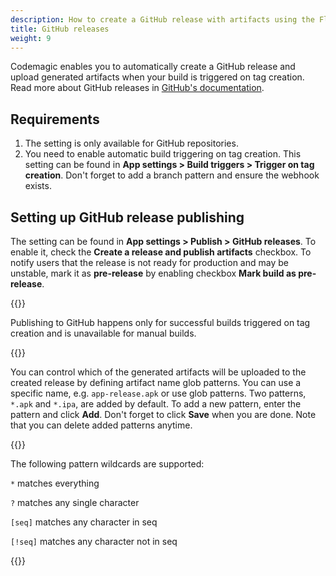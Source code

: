 ```yaml
---
description: How to create a GitHub release with artifacts using the Flutter workflow editor
title: GitHub releases
weight: 9
---
```


Codemagic enables you to automatically create a GitHub release and upload generated artifacts when your build is triggered on tag creation. Read more about GitHub releases in [GitHub's documentation](https://docs.github.com/en/github/administering-a-repository/about-releases).

## Requirements

1. The setting is only available for GitHub repositories. 
2. You need to enable automatic build triggering on tag creation. This setting can be found in **App settings > Build triggers > Trigger on tag creation**. Don't forget to add a branch pattern and ensure the webhook exists.

## Setting up GitHub release publishing

The setting can be found in **App settings > Publish > GitHub releases**. To enable it, check the **Create a release and publish artifacts** checkbox. To notify users that the release is not ready for production and may be unstable, mark it as **pre-release** by enabling checkbox **Mark build as pre-release**.

{{<notebox>}}

Publishing to GitHub happens only for successful builds triggered on tag creation and is unavailable for manual builds. 

{{</notebox>}}

You can control which of the generated artifacts will be uploaded to the created release by defining artifact name glob patterns. You can use a specific name, e.g. `app-release.apk` or use glob patterns. Two patterns, `*.apk` and `*.ipa`, are added by default. To add a new pattern, enter the pattern and click **Add**. Don't forget to click **Save** when you are done. Note that you can delete added patterns anytime.

{{<notebox>}}

The following pattern wildcards are supported:

`*`      matches everything

`?`       matches any single character

`[seq]`   matches any character in seq

`[!seq]`  matches any character not in seq

{{</notebox>}}
